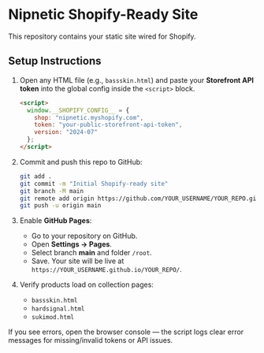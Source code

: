 # Nipnetic Shopify-Ready Site

This repository contains your static site wired for Shopify.

## Setup Instructions

1. Open any HTML file (e.g., `bassskin.html`) and paste your **Storefront API token** into the global config inside the `<script>` block.

   ```html
   <script>
     window.__SHOPIFY_CONFIG__ = {
       shop: "nipnetic.myshopify.com",
       token: "your-public-storefront-api-token",
       version: "2024-07"
     };
   </script>
   ```

2. Commit and push this repo to GitHub:

   ```bash
   git add .
   git commit -m "Initial Shopify-ready site"
   git branch -M main
   git remote add origin https://github.com/YOUR_USERNAME/YOUR_REPO.git
   git push -u origin main
   ```

3. Enable **GitHub Pages**:
   - Go to your repository on GitHub.
   - Open **Settings → Pages**.
   - Select branch **main** and folder `/root`.
   - Save. Your site will be live at `https://YOUR_USERNAME.github.io/YOUR_REPO/`.

4. Verify products load on collection pages:
   - `bassskin.html`
   - `hardsignal.html`
   - `sukimod.html`

If you see errors, open the browser console — the script logs clear error messages for missing/invalid tokens or API issues.
